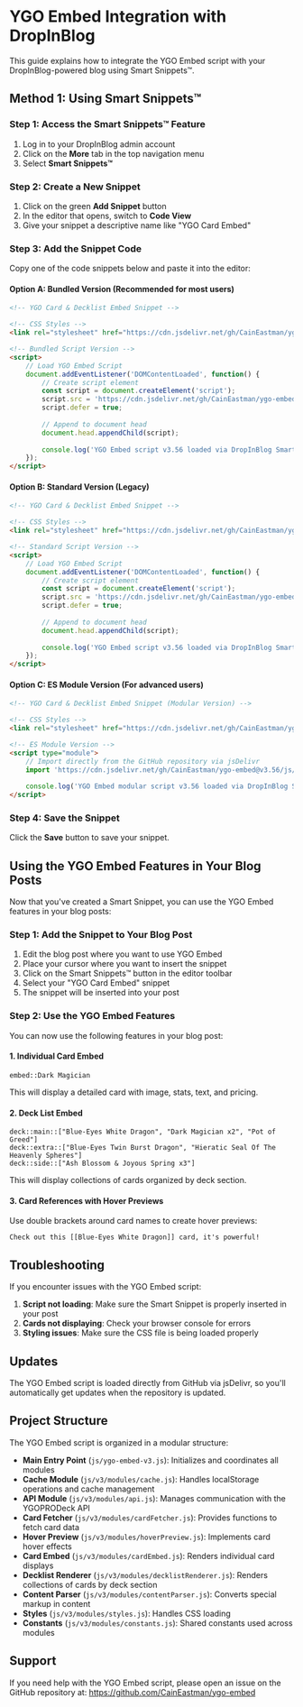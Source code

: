 # YGO Embed Integration with DropInBlog

This guide explains how to integrate the YGO Embed script with your DropInBlog-powered blog using Smart Snippets™.

## Method 1: Using Smart Snippets™

### Step 1: Access the Smart Snippets™ Feature

1. Log in to your DropInBlog admin account
2. Click on the **More** tab in the top navigation menu
3. Select **Smart Snippets™**

### Step 2: Create a New Snippet

1. Click on the green **Add Snippet** button
2. In the editor that opens, switch to **Code View**
3. Give your snippet a descriptive name like "YGO Card Embed"

### Step 3: Add the Snippet Code

Copy one of the code snippets below and paste it into the editor:

#### Option A: Bundled Version (Recommended for most users)

```html
<!-- YGO Card & Decklist Embed Snippet -->

<!-- CSS Styles -->
<link rel="stylesheet" href="https://cdn.jsdelivr.net/gh/CainEastman/ygo-embed@v3.56/js/v3/ygo-embed-v3.css">

<!-- Bundled Script Version -->
<script>
    // Load YGO Embed Script
    document.addEventListener('DOMContentLoaded', function() {
        // Create script element
        const script = document.createElement('script');
        script.src = 'https://cdn.jsdelivr.net/gh/CainEastman/ygo-embed@v3.56/dist/ygo-embed-v3.min.js';
        script.defer = true;
        
        // Append to document head
        document.head.appendChild(script);
        
        console.log('YGO Embed script v3.56 loaded via DropInBlog Smart Snippet');
    });
</script>
```

#### Option B: Standard Version (Legacy)

```html
<!-- YGO Card & Decklist Embed Snippet -->

<!-- CSS Styles -->
<link rel="stylesheet" href="https://cdn.jsdelivr.net/gh/CainEastman/ygo-embed@v3.56/js/v3/ygo-embed-v3.css">

<!-- Standard Script Version -->
<script>
    // Load YGO Embed Script
    document.addEventListener('DOMContentLoaded', function() {
        // Create script element
        const script = document.createElement('script');
        script.src = 'https://cdn.jsdelivr.net/gh/CainEastman/ygo-embed@v3.56/ygo-embed-v3.js';
        script.defer = true;
        
        // Append to document head
        document.head.appendChild(script);
        
        console.log('YGO Embed script v3.56 loaded via DropInBlog Smart Snippet');
    });
</script>
```

#### Option C: ES Module Version (For advanced users)

```html
<!-- YGO Card & Decklist Embed Snippet (Modular Version) -->

<!-- CSS Styles -->
<link rel="stylesheet" href="https://cdn.jsdelivr.net/gh/CainEastman/ygo-embed@v3.56/js/v3/ygo-embed-v3.css">

<!-- ES Module Version -->
<script type="module">
    // Import directly from the GitHub repository via jsDelivr
    import 'https://cdn.jsdelivr.net/gh/CainEastman/ygo-embed@v3.56/js/v3/ygo-embed-v3-modular.js';
    
    console.log('YGO Embed modular script v3.56 loaded via DropInBlog Smart Snippet');
</script>
```

### Step 4: Save the Snippet

Click the **Save** button to save your snippet.

## Using the YGO Embed Features in Your Blog Posts

Now that you've created a Smart Snippet, you can use the YGO Embed features in your blog posts:

### Step 1: Add the Snippet to Your Blog Post

1. Edit the blog post where you want to use YGO Embed
2. Place your cursor where you want to insert the snippet
3. Click on the Smart Snippets™ button in the editor toolbar
4. Select your "YGO Card Embed" snippet
5. The snippet will be inserted into your post

### Step 2: Use the YGO Embed Features

You can now use the following features in your blog post:

#### 1. Individual Card Embed

```
embed::Dark Magician
```

This will display a detailed card with image, stats, text, and pricing.

#### 2. Deck List Embed

```
deck::main::["Blue-Eyes White Dragon", "Dark Magician x2", "Pot of Greed"]
deck::extra::["Blue-Eyes Twin Burst Dragon", "Hieratic Seal Of The Heavenly Spheres"]
deck::side::["Ash Blossom & Joyous Spring x3"]
```

This will display collections of cards organized by deck section.

#### 3. Card References with Hover Previews

Use double brackets around card names to create hover previews:

```
Check out this [[Blue-Eyes White Dragon]] card, it's powerful!
```

## Troubleshooting

If you encounter issues with the YGO Embed script:

1. **Script not loading**: Make sure the Smart Snippet is properly inserted in your post
2. **Cards not displaying**: Check your browser console for errors
3. **Styling issues**: Make sure the CSS file is being loaded properly

## Updates

The YGO Embed script is loaded directly from GitHub via jsDelivr, so you'll automatically get updates when the repository is updated.

## Project Structure

The YGO Embed script is organized in a modular structure:

- **Main Entry Point** (`js/ygo-embed-v3.js`): Initializes and coordinates all modules
- **Cache Module** (`js/v3/modules/cache.js`): Handles localStorage operations and cache management
- **API Module** (`js/v3/modules/api.js`): Manages communication with the YGOPRODeck API
- **Card Fetcher** (`js/v3/modules/cardFetcher.js`): Provides functions to fetch card data
- **Hover Preview** (`js/v3/modules/hoverPreview.js`): Implements card hover effects
- **Card Embed** (`js/v3/modules/cardEmbed.js`): Renders individual card displays
- **Decklist Renderer** (`js/v3/modules/decklistRenderer.js`): Renders collections of cards by deck section
- **Content Parser** (`js/v3/modules/contentParser.js`): Converts special markup in content
- **Styles** (`js/v3/modules/styles.js`): Handles CSS loading
- **Constants** (`js/v3/modules/constants.js`): Shared constants used across modules

## Support

If you need help with the YGO Embed script, please open an issue on the GitHub repository at:
https://github.com/CainEastman/ygo-embed 